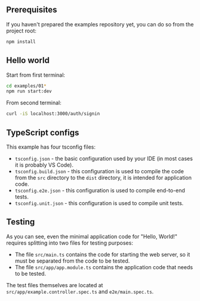 ## Prerequisites

If you haven't prepared the examples repository yet, you can do so from the project root:

```bash
npm install
```

## Hello world

Start from first terminal:

```bash
cd examples/01*
npm run start:dev
```

From second terminal:

```bash
curl -iS localhost:3000/auth/signin
```

## TypeScript configs

This example has four tsconfig files:

- `tsconfig.json` - the basic configuration used by your IDE (in most cases it is probably VS Code).
- `tsconfig.build.json` - this configuration is used to compile the code from the `src` directory to the `dist` directory, it is intended for application code.
- `tsconfig.e2e.json` - this configuration is used to compile end-to-end tests.
- `tsconfig.unit.json` - this configuration is used to compile unit tests.

## Testing

As you can see, even the minimal application code for "Hello, World!" requires splitting into two files for testing purposes:

- The file `src/main.ts` contains the code for starting the web server, so it must be separated from the code to be tested.  
- The file `src/app/app.module.ts` contains the application code that needs to be tested.

The test files themselves are located at `src/app/example.controller.spec.ts` and `e2e/main.spec.ts`.
